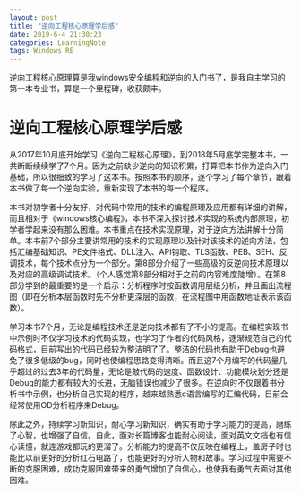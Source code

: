 ```yaml
---
layout: post
title: "逆向工程核心原理学后感"
date: 2019-6-4 21:30:23
categories: LearningNote
tags: Windows RE
---
```


逆向工程核心原理算是我windows安全编程和逆向的入门书了，是我自主学习的第一本专业书，算是一个里程碑，收获颇丰。


# 逆向工程核心原理学后感

 从2017年10月底开始学习《逆向工程核心原理》，到2018年5月底学完整本书，一共断断续续学了7个月。因为之前缺少逆向的知识积累，打算把本书作为逆向入门基础，所以很细致的学习了这本书。按照本书的顺序，逐个学习了每个章节，跟着本书做了每一个逆向实验，重新实现了本书的每一个程序。

本书对初学者十分友好，对代码中常用的技术的编程原理及应用都有详细的讲解，而且相对于《windows核心编程》，本书不深入探讨技术实现的系统内部原理，初学者学起来没有那么困难。本书重点在技术实现原理，对于逆向方法讲解十分简单。本书前7个部分主要讲常用的技术的实现原理以及针对该技术的逆向方法，包括汇编基础知识、PE文件格式、DLL注入、API钩取、TLS函数、PEB、SEH、反调技术，每个技术点分为一个部分。第8部分介绍了一些高级的反逆向技术原理以及对应的高级调试技术。（个人感觉第8部分相对于之前的内容难度陡增）。在第8部分学到的最重要的是一个启示：分析程序时按函数调用层级分析，并且画出流程图（即在分析本层函数时先不分析更深层的函数，在流程图中用函数地址表示该函数）。

学习本书7个月，无论是编程技术还是逆向技术都有了不小的提高。在编程实现书中示例时不仅学习技术的代码实现，也学习了作者的代码风格，逐渐规范自己的代码格式，目前写出的代码已经较为整洁明了了。整洁的代码也有助于Debug也避免了很多低级的bug，同时也使编程思路变得清晰。而且这7个月编写的代码量几乎超过的过去3年的代码量，无论是敲代码的速度、函数设计、功能模块划分还是Debug的能力都有较大的长进，无脑错误也减少了很多。在逆向时不仅跟着书分析书中示例，也分析自己实现的程序，越来越熟悉c语言编写的汇编代码，目前会经常使用OD分析程序来Debug。

除此之外，持续学习新知识，耐心学习新知识，确实有助于学习能力的提高，磨练了心智，也增强了自信。自此，面对长篇博客也能耐心阅读，面对英文文档也有信心读懂，就连游戏都玩的更溜了。分析能力的提高不仅反映在编程上，盖房子时也能比以前更好的分析红石电路了，也能更好的分析人物和故事。学习过程中需要不断的克服困难，成功克服困难带来的勇气增加了自信心，也使我有勇气去面对其他困难。
